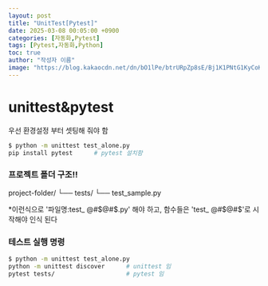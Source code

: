 ```yaml
---
layout: post
title: "UnitTest[Pytest]"
date: 2025-03-08 00:05:00 +0900
categories: [자동화,Pytest]
tags: [Pytest,자동화,Python]
toc: true
author: "작성자 이름"
image: "https://blog.kakaocdn.net/dn/bO1lPe/btrURpZp8sE/Bj1K1PNtG1KyCoKC8vCGu1/tfile.svg"
---     
```


# unittest&pytest  
우선 환경설정 부터 셋팅해 줘야 함
  
```bash
$ python -m unittest test_alone.py
pip install pytest      # pytest 설치함
```

### 프로젝트 폴더 구조!!    

project-folder/
└── tests/
    └── test_sample.py

*이런식으로 '파일명:test_ @#$@#$.py' 해야 하고, 함수들은 'test_ @#$@#$'로 시작해야 인식 된다  

### 테스트 실행 명령  
```bash
$ python -m unittest test_alone.py
python -m unittest discover      # unittest 임
pytest tests/                    # pytest 임  
```


